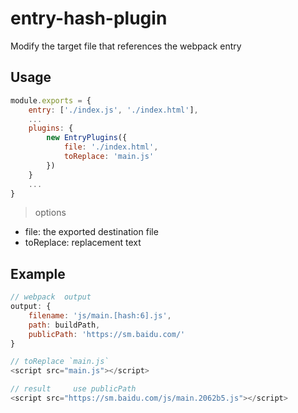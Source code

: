 # entry-hash-plugin
Modify the target file that references the webpack entry

## Usage

``` javascript
module.exports = {
    entry: ['./index.js', './index.html'],
    ...
    plugins: {
        new EntryPlugins({
            file: './index.html',
            toReplace: 'main.js'
        })
    }
    ...
}

```

> options

- file: the exported destination file
- toReplace: replacement text

## Example

``` javascript
// webpack  output
output: {
    filename: 'js/main.[hash:6].js',
    path: buildPath,
    publicPath: 'https://sm.baidu.com/'
}

// toReplace `main.js`
<script src="main.js"></script>

// result     use publicPath
<script src="https://sm.baidu.com/js/main.2062b5.js"></script>
```

